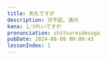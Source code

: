 ```yaml
---
title: 失礼ですが
description: 对不起、请问
kana: しつれいですが
pronunciation: shitsureidesuga
pubDate: 2024-08-08 00:00:43
lessonIndex: 1
---
```

